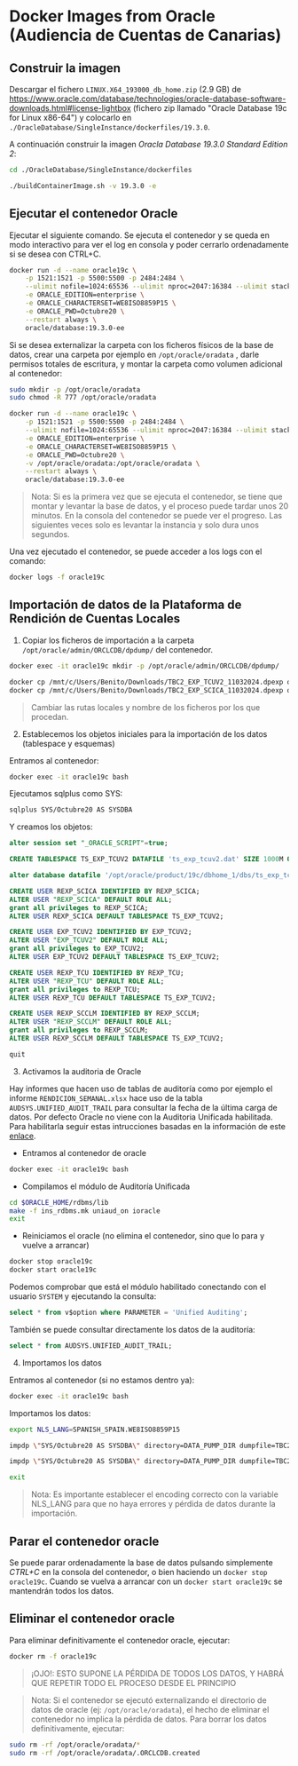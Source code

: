 # Docker Images from Oracle (Audiencia de Cuentas de Canarias)

## Construir la imagen

Descargar el fichero `LINUX.X64_193000_db_home.zip` (2.9 GB) de https://www.oracle.com/database/technologies/oracle-database-software-downloads.html#license-lightbox (fichero zip llamado "Oracle Database 19c for Linux x86-64") y colocarlo en `./OracleDatabase/SingleInstance/dockerfiles/19.3.0`.

A continuación construir la imagen *Oracla Database 19.3.0 Standard Edition 2*:

```sh
cd ./OracleDatabase/SingleInstance/dockerfiles

./buildContainerImage.sh -v 19.3.0 -e
```

## Ejecutar el contenedor Oracle

Ejecutar el siguiente comando. Se ejecuta el contenedor y se queda en modo interactivo para ver el log en consola y poder cerrarlo ordenadamente si se desea con CTRL+C.

```sh
docker run -d --name oracle19c \
	-p 1521:1521 -p 5500:5500 -p 2484:2484 \
	--ulimit nofile=1024:65536 --ulimit nproc=2047:16384 --ulimit stack=10485760:33554432 --ulimit memlock=3221225472 \
	-e ORACLE_EDITION=enterprise \
	-e ORACLE_CHARACTERSET=WE8ISO8859P15 \
	-e ORACLE_PWD=Octubre20 \
	--restart always \
	oracle/database:19.3.0-ee
```

Si se desea externalizar la carpeta con los ficheros físicos de la base de datos, crear una carpeta por ejemplo en `/opt/oracle/oradata` , darle permisos totales de escritura, y montar la carpeta como volumen adicional al contenedor:

```sh
sudo mkdir -p /opt/oracle/oradata
sudo chmod -R 777 /opt/oracle/oradata

docker run -d --name oracle19c \
	-p 1521:1521 -p 5500:5500 -p 2484:2484 \
	--ulimit nofile=1024:65536 --ulimit nproc=2047:16384 --ulimit stack=10485760:33554432 --ulimit memlock=3221225472 \
	-e ORACLE_EDITION=enterprise \
	-e ORACLE_CHARACTERSET=WE8ISO8859P15 \
	-e ORACLE_PWD=Octubre20 \
    -v /opt/oracle/oradata:/opt/oracle/oradata \
	--restart always \
	oracle/database:19.3.0-ee
```

> Nota: Si es la primera vez que se ejecuta el contenedor, se tiene que montar y levantar la base de datos, y el proceso puede tardar unos 20 minutos. En la consola del contenedor se puede ver el progreso. Las siguientes veces solo es levantar la instancia y solo dura unos segundos.

Una vez ejecutado el contenedor, se puede acceder a los logs con el comando:

```sh
docker logs -f oracle19c
```

## Importación de datos de la Plataforma de Rendición de Cuentas Locales

1. Copiar los ficheros de importación a la carpeta `/opt/oracle/admin/ORCLCDB/dpdump/` del contenedor.

```sh
docker exec -it oracle19c mkdir -p /opt/oracle/admin/ORCLCDB/dpdump/

docker cp /mnt/c/Users/Benito/Downloads/TBC2_EXP_TCUV2_11032024.dpexp oracle19c:/opt/oracle/admin/ORCLCDB/dpdump/TBC2_EXP_TCUV2.dpexp
docker cp /mnt/c/Users/Benito/Downloads/TBC2_EXP_SCICA_11032024.dpexp oracle19c:/opt/oracle/admin/ORCLCDB/dpdump/TBC2_EXP_SCICA.dpexp
```

> Cambiar las rutas locales y nombre de los ficheros por los que procedan.

2. Establecemos los objetos iniciales para la importación de los datos (tablespace y esquemas)

Entramos al contenedor:

```sh
docker exec -it oracle19c bash
```

Ejecutamos sqlplus como SYS:

```sh
sqlplus SYS/Octubre20 AS SYSDBA
```

Y creamos los objetos:

```sql
alter session set "_ORACLE_SCRIPT"=true;

CREATE TABLESPACE TS_EXP_TCUV2 DATAFILE 'ts_exp_tcuv2.dat' SIZE 1000M ONLINE;

alter database datafile '/opt/oracle/product/19c/dbhome_1/dbs/ts_exp_tcuv2.dat' autoextend on next 1000m maxsize unlimited;

CREATE USER REXP_SCICA IDENTIFIED BY REXP_SCICA;
ALTER USER "REXP_SCICA" DEFAULT ROLE ALL;
grant all privileges to REXP_SCICA;
ALTER USER REXP_SCICA DEFAULT TABLESPACE TS_EXP_TCUV2;

CREATE USER EXP_TCUV2 IDENTIFIED BY EXP_TCUV2;
ALTER USER "EXP_TCUV2" DEFAULT ROLE ALL;
grant all privileges to EXP_TCUV2;
ALTER USER EXP_TCUV2 DEFAULT TABLESPACE TS_EXP_TCUV2;

CREATE USER REXP_TCU IDENTIFIED BY REXP_TCU;
ALTER USER "REXP_TCU" DEFAULT ROLE ALL;
grant all privileges to REXP_TCU;
ALTER USER REXP_TCU DEFAULT TABLESPACE TS_EXP_TCUV2;

CREATE USER REXP_SCCLM IDENTIFIED BY REXP_SCCLM;
ALTER USER "REXP_SCCLM" DEFAULT ROLE ALL;
grant all privileges to REXP_SCCLM;
ALTER USER REXP_SCCLM DEFAULT TABLESPACE TS_EXP_TCUV2;

quit
```

3. Activamos la auditoria de Oracle

Hay informes que hacen uso de tablas de auditoría como por ejemplo el informe `RENDICION_SEMANAL.xlsx` hace uso de la tabla `AUDSYS.UNIFIED_AUDIT_TRAIL` para consultar la fecha de la última carga de datos. Por defecto Oracle no viene con la Auditoria Unificada habilitada. Para habilitarla seguir estas intrucciones basadas en la información de este [enlace](https://www.oracle.com/webfolder/technetwork/tutorials/obe/db/12c/r1/security/sec_uni_audit/sec_uni_audit.html).

   - Entramos al contenedor de oracle
   ```sh
   docker exec -it oracle19c bash
   ```
   - Compilamos el módulo de Auditoría Unificada
   ```sh
   cd $ORACLE_HOME/rdbms/lib
   make -f ins_rdbms.mk uniaud_on ioracle
   exit
   ```
   - Reiniciamos el oracle (no elimina el contenedor, sino que lo para y vuelve a arrancar)
   ```sh
   docker stop oracle19c
   docker start oracle19c
   ```

Podemos comprobar que está el módulo habilitado conectando con el usuario `SYSTEM` y ejecutando la consulta:
```sql
select * from v$option where PARAMETER = 'Unified Auditing';
```
También se puede consultar directamente los datos de la auditoría:
```sql
select * from AUDSYS.UNIFIED_AUDIT_TRAIL;
```

4. Importamos los datos

Entramos al contenedor (si no estamos dentro ya):

```sh
docker exec -it oracle19c bash
```

Importamos los datos:

```sh
export NLS_LANG=SPANISH_SPAIN.WE8ISO8859P15

impdp \"SYS/Octubre20 AS SYSDBA\" directory=DATA_PUMP_DIR dumpfile=TBC2_EXP_TCUV2.dpexp remap_tablespace=TCUV2_MV:TS_EXP_TCUV2 CONTENT=all TABLE_EXISTS_ACTION=REPLACE

impdp \"SYS/Octubre20 AS SYSDBA\" directory=DATA_PUMP_DIR dumpfile=TBC2_EXP_SCICA.dpexp remap_tablespace=TS_EXP:TS_EXP_TCUV2 remap_schema=EXP_SCICA:EXP_TCUV2 CONTENT=all TABLE_EXISTS_ACTION=REPLACE

exit
```

> Nota: Es importante establecer el encoding correcto con la variable NLS_LANG para que no haya errores y pérdida de datos durante la importación.

## Parar el contenedor oracle

Se puede parar ordenadamente la base de datos pulsando simplemente *CTRL+C* en la consola del contenedor, o bien haciendo un `docker stop oracle19c`. Cuando se vuelva a arrancar con un `docker start oracle19c` se mantendrán todos los datos.

## Eliminar el contenedor oracle

Para eliminar definitivamente el contenedor oracle, ejecutar:

```sh
docker rm -f oracle19c
```

> ¡OJO!: ESTO SUPONE LA PÉRDIDA DE TODOS LOS DATOS, Y HABRÁ QUE REPETIR TODO EL PROCESO DESDE EL PRINCIPIO

> Nota: Si el contenedor se ejecutó externalizando el directorio de datos de oracle (ej: `/opt/oracle/oradata`), el hecho de eliminar el contenedor no implica la pérdida de datos. Para borrar los datos definitivamente, ejecutar:

```sh
sudo rm -rf /opt/oracle/oradata/*
sudo rm -rf /opt/oracle/oradata/.ORCLCDB.created
```